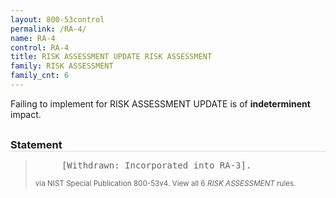 ```yaml
---
layout: 800-53control
permalink: /RA-4/
name: RA-4
control: RA-4
title: RISK ASSESSMENT UPDATE RISK ASSESSMENT
family: RISK ASSESSMENT
family_cnt: 6
---
```

<p class="text-">Failing to implement for RISK ASSESSMENT UPDATE is of <b>indeterminent</b> impact.</p>

<h3 style="border-bottom:1px solid #ddd;margin:30px 0 8px 0;">Statement</h3>
<blockquote>
<pre>     [Withdrawn: Incorporated into RA-3]. 
</pre>
<p><small>via NIST Special Publication 800-53v4. View all 6 <i>RISK ASSESSMENT</i> rules. <a href="/cce/ssg/group/$Group_id"><span class="glyphicon glyphicon-link"></span></a> </small></p>
</blockquote>


